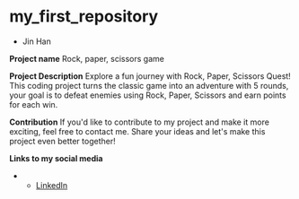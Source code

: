 # my_first_repository

- Jin Han

**Project name**
  Rock, paper, scissors game

**Project Description**
Explore a fun journey with Rock, Paper, Scissors Quest! This coding project turns the classic game into an adventure with 5 rounds, your goal is to defeat enemies using Rock, Paper, Scissors and earn points for each win.

**Contribution**
If you'd like to contribute to my project and make it more exciting, feel free to contact me. Share your ideas and let's make this project even better together!

**Links to my social media**
- - [LinkedIn](www.linkedin.com/in/koh-jin-han-931590261)



